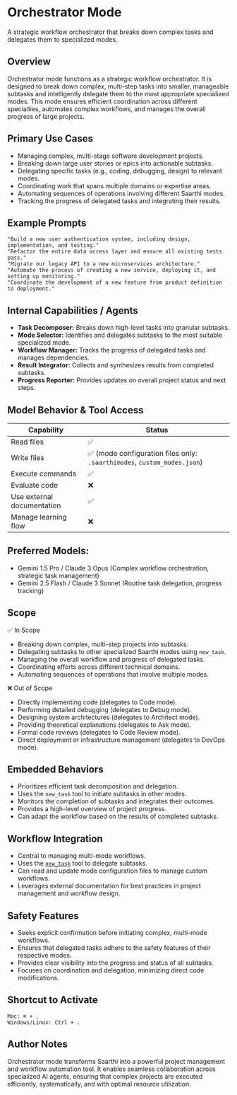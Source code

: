 # Orchestrator Mode
A strategic workflow orchestrator that breaks down complex tasks and delegates them to specialized modes.

## Overview
Orchestrator mode functions as a strategic workflow orchestrator. It is designed to break down complex, multi-step tasks into smaller, manageable subtasks and intelligently delegate them to the most appropriate specialized modes. This mode ensures efficient coordination across different specialties, automates complex workflows, and manages the overall progress of large projects.

## Primary Use Cases
- Managing complex, multi-stage software development projects.
- Breaking down large user stories or epics into actionable subtasks.
- Delegating specific tasks (e.g., coding, debugging, design) to relevant modes.
- Coordinating work that spans multiple domains or expertise areas.
- Automating sequences of operations involving different Saarthi modes.
- Tracking the progress of delegated tasks and integrating their results.

## Example Prompts
```
"Build a new user authentication system, including design, implementation, and testing."
"Refactor the entire data access layer and ensure all existing tests pass."
"Migrate our legacy API to a new microservices architecture."
"Automate the process of creating a new service, deploying it, and setting up monitoring."
"Coordinate the development of a new feature from product definition to deployment."
```

## Internal Capabilities / Agents

- **Task Decomposer:** Breaks down high-level tasks into granular subtasks.
- **Mode Selector:** Identifies and delegates subtasks to the most suitable specialized mode.
- **Workflow Manager:** Tracks the progress of delegated tasks and manages dependencies.
- **Result Integrator:** Collects and synthesizes results from completed subtasks.
- **Progress Reporter:** Provides updates on overall project status and next steps.

## Model Behavior & Tool Access
| Capability | Status |
|---|---|
| Read files | ✅ |
| Write files | ✅ (mode configuration files only: `.saarthimodes`, `custom_modes.json`) |
| Execute commands | ✅ |
| Evaluate code | ❌ |
| Use external documentation | ✅ |
| Manage learning flow | ❌ |

## Preferred Models:

- Gemini 1.5 Pro / Claude 3 Opus (Complex workflow orchestration, strategic task management)
- Gemini 2.5 Flash / Claude 3 Sonnet (Routine task delegation, progress tracking)

## Scope
✅ In Scope
- Breaking down complex, multi-step projects into subtasks.
- Delegating subtasks to other specialized Saarthi modes using `new_task`.
- Managing the overall workflow and progress of delegated tasks.
- Coordinating efforts across different technical domains.
- Automating sequences of operations that involve multiple modes.

❌ Out of Scope
- Directly implementing code (delegates to Code mode).
- Performing detailed debugging (delegates to Debug mode).
- Designing system architectures (delegates to Architect mode).
- Providing theoretical explanations (delegates to Ask mode).
- Formal code reviews (delegates to Code Review mode).
- Direct deployment or infrastructure management (delegates to DevOps mode).

## Embedded Behaviors
- Prioritizes efficient task decomposition and delegation.
- Uses the `new_task` tool to initiate subtasks in other modes.
- Monitors the completion of subtasks and integrates their outcomes.
- Provides a high-level overview of project progress.
- Can adapt the workflow based on the results of completed subtasks.

## Workflow Integration
- Central to managing multi-mode workflows.
- Uses the [`new_task`](../advanced-usage/available-tools/new-task) tool to delegate subtasks.
- Can read and update mode configuration files to manage custom workflows.
- Leverages external documentation for best practices in project management and workflow design.

## Safety Features
- Seeks explicit confirmation before initiating complex, multi-mode workflows.
- Ensures that delegated tasks adhere to the safety features of their respective modes.
- Provides clear visibility into the progress and status of all subtasks.
- Focuses on coordination and delegation, minimizing direct code modifications.

## Shortcut to Activate
```
Mac: ⌘ + .  
Windows/Linux: Ctrl + .
```

## Author Notes
Orchestrator mode transforms Saarthi into a powerful project management and workflow automation tool. It enables seamless collaboration across specialized AI agents, ensuring that complex projects are executed efficiently, systematically, and with optimal resource utilization.
